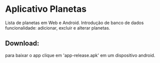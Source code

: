 # Aplicativo Planetas
Lista de planetas em Web e Android.
Introdução de banco de dados
funcionalidade: adicionar, excluir e alterar planetas.

## Download:
para baixar o app clique em 'app-release.apk' em um dispositivo android.
